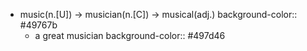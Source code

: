 - music(n.[U]) -> musician(n.[C]) -> musical(adj.)
  background-color:: #49767b
	- a great musician
	  background-color:: #497d46